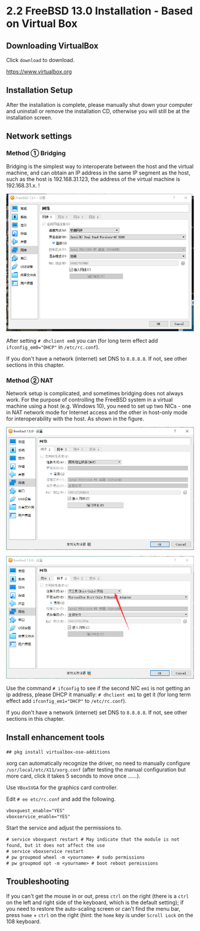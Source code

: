 # 2.2 FreeBSD 13.0 Installation - Based on Virtual Box

## Downloading VirtualBox

Click `download` to download.

<https://www.virtualbox.org>

## Installation Setup

After the installation is complete, please manually shut down your computer and uninstall or remove the installation CD, otherwise you will still be at the installation screen.

## Network settings

### Method ① Bridging

Bridging is the simplest way to interoperate between the host and the virtual machine, and can obtain an IP address in the same IP segment as the host, such as the host is 192.168.31.123, the address of the virtual machine is 192.168.31.x. !

![](../.gitbook/assets/VBbridge.png)

After setting `# dhclient em0` you can (for long term effect add `ifconfig_em0="DHCP"` in `/etc/rc.conf`).

If you don't have a network (internet) set DNS to `8.8.8.8`. If not, see other sections in this chapter.

### Method ② NAT

Network setup is complicated, and sometimes bridging does not always work. For the purpose of controlling the FreeBSD system in a virtual machine using a host (e.g. Windows 10), you need to set up two NICs - one in NAT network mode for Internet access and the other in host-only mode for interoperability with the host. As shown in the figure.

![](../.gitbook/assets/QQpic20211231155133.png)

![](../.gitbook/assets/QQpic20211231155139.png)

Use the command `# ifconfig` to see if the second NIC `em1` is not getting an ip address, please DHCP it manually: `# dhclient em1` to get it (for long term effect add `ifconfig_em1="DHCP"` to `/etc/rc.conf`).

If you don't have a network (internet) set DNS to `8.8.8.8`. If not, see other sections in this chapter.

## Install enhancement tools

```
## pkg install virtualbox-ose-additions
```

xorg can automatically recognize the driver, no need to manually configure `/usr/local/etc/X11/xorg.conf` (after testing the manual configuration but more card, click it takes 5 seconds to move once ......).

Use `VBoxSVGA` for the graphics card controller.

Edit `# ee etc/rc.conf` and add the following.

```
vboxguest_enable="YES"
vboxservice_enable="YES"
```

Start the service and adjust the permissions to.

```
# service vboxguest restart # May indicate that the module is not found, but it does not affect the use
# service vboxservice restart
# pw groupmod wheel -m <yourname> # sudo permissions
# pw groupmod opt -m <yourname> # boot reboot permissions
```

## Troubleshooting
 
If you can't get the mouse in or out, press `ctrl` on the right (there is a `ctrl` on the left and right side of the keyboard, which is the default setting); if you need to restore the auto-scaling screen or can't find the menu bar, press `home` + `ctrl` on the right (hint: the `home` key is under `Scroll Lock` on the 108 keyboard.

